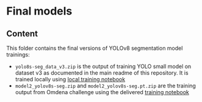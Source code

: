 # Final models

## Content

This folder contains the final versions of YOLOv8 segmentation model trainings:

- `yolo8s-seg_data_v3.zip` is the output of training YOLO small model on dataset v3 as documented in the main readme of this repository. It is trained locally using [local training notebook](../notebooks/local_training_v3.ipynb)
- `model2_yolov8s-seg.zip` and `model2_yolov8s-seg.pt.zip` are the training output from Omdena challenge using the delivered [training notebook](../notebooks/training.ipynb)
